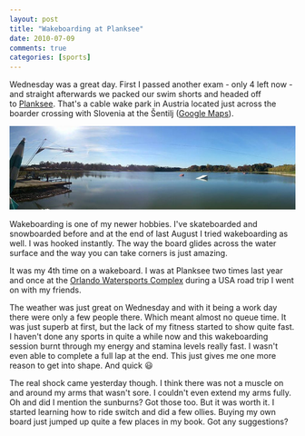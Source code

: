```yaml
---
layout: post
title: "Wakeboarding at Planksee"
date: 2010-07-09
comments: true
categories: [sports]
---
```


Wednesday was a great day. First I passed another exam - only 4 left now - and straight afterwards we packed our swim shorts and headed off to [Planksee][]. That's a cable wake park in Austria located just across the boarder crossing with Slovenia at the Šentilj ([Google Maps][planksee-maps]).

![Wakeboarding at Planksee, Austria][img-planksee]

Wakeboarding is one of my newer hobbies. I've skateboarded and snowboarded before and at the end of last August I tried wakeboarding as well. I was hooked instantly. The way the board glides across the water surface and the way you can take corners is just amazing.

It was my 4th time on a wakeboard. I was at Planksee two times last year and once at the [Orlando Watersports Complex][ows] during a USA road trip I went on with my friends.

The weather was just great on Wednesday and with it being a work day there were only a few people there. Which meant almost no queue time. It was just superb at first, but the lack of my fitness started to show quite fast. I haven't done any sports in quite a while now and this wakeboarding session burnt through my energy and stamina levels really fast. I wasn't even able to complete a full lap at the end. This just gives me one more reason to get into shape. And quick :smiley:

The real shock came yesterday though. I think there was not a muscle on and around my arms that wasn't sore. I couldn't even extend my arms fully. Oh and did I mention the sunburns? Got those too. But it was worth it. I started learning how to ride switch and did a few ollies. Buying my own board just jumped up quite a few places in my book. Got any suggestions?

[img-planksee]: /images/planksee-wakepark.jpg "Wakeboarding at Planksee, Austria"
[planksee]: https://www.wakepark-planksee.at/ "Wakepark Planksee, Austria"
[planksee-maps]: https://goo.gl/maps/6Af17vmYLgS2 "Planksee, Austria - Google Maps"
[ows]: https://www.orlandowatersports.com/ "Orlando Watersports Complex"
